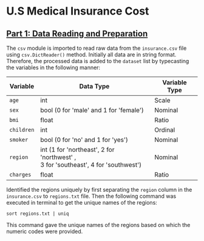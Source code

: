 # **U.S Medical Insurance Cost**

## <u>Part 1: Data Reading and Preparation</u>

The `csv` module is imported to read raw data from the `insurance.csv` file using `csv.DictReader()` method. Initially all data are in string format. Therefore, the processed data is added to the `dataset` list by typecasting the variables in the following manner:

<center>

|<center>Variable</center> | <center>Data Type</center> | <center>Variable Type</center> |
|-|-|-|
| `age` | int | Scale |
| `sex` | bool (0 for 'male' and 1 for 'female') | Nominal |
| `bmi` | float | Ratio |
| `children` | int | Ordinal |
| `smoker` | bool (0 for 'no' and 1 for 'yes') | Nominal |
| `region` | int (1 for 'northeast', 2 for 'northwest' , <br>3 for 'southeast', 4 for 'southwest') | Nominal |
| `charges` | float | Ratio |

</center>

Identified the regions uniquely by first separating the `region` column in the `insurance.csv` to `regions.txt` file. Then the following command was executed in terminal to get the unique names of the regions:
```
sort regions.txt | uniq
```
This command gave the unique names of the regions based on which the numeric codes were provided.
